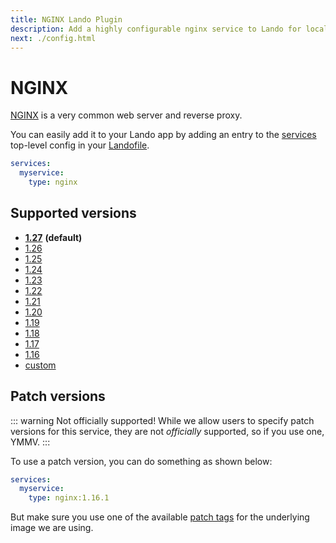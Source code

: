 ```yaml
---
title: NGINX Lando Plugin
description: Add a highly configurable nginx service to Lando for local development with all the power of Docker and Docker Compose. Learn how to change version, setup SSL, use a custom webroot or use custom Apache config.
next: ./config.html
---
```


# NGINX

[NGINX](https://www.nginx.com/resources/wiki/) is a very common web server and reverse proxy.

You can easily add it to your Lando app by adding an entry to the [services](https://docs.lando.dev/services/lando-3.html) top-level config in your [Landofile](https://docs.lando.dev/landofile/).

```yaml
services:
  myservice:
    type: nginx
```

## Supported versions

*   **[1.27](https://hub.docker.com/r/bitnamilegacy/nginx/tags?name=1.27)** **(default)**
*   [1.26](https://hub.docker.com/r/bitnamilegacy/nginx/tags?name=1.26)
*   [1.25](https://hub.docker.com/r/bitnamilegacy/nginx/tags?name=1.25)
*   [1.24](https://hub.docker.com/r/bitnamilegacy/nginx/tags?name=1.24)
*   [1.23](https://hub.docker.com/r/bitnamilegacy/nginx/tags?name=1.23)
*   [1.22](https://hub.docker.com/r/bitnamilegacy/nginx/tags?name=1.22)
*   [1.21](https://hub.docker.com/r/bitnamilegacy/nginx/tags?name=1.21)
*   [1.20](https://hub.docker.com/r/bitnamilegacy/nginx/tags?name=1.20)
*   [1.19](https://hub.docker.com/r/bitnamilegacy/nginx/tags?name=1.19)
*   [1.18](https://hub.docker.com/r/bitnamilegacy/nginx/tags?name=1.18)
*   [1.17](https://hub.docker.com/r/bitnamilegacy/nginx/tags?name=1.17)
*   [1.16](https://hub.docker.com/r/bitnamilegacy/nginx/tags?name=1.16)
*   [custom](https://docs.lando.dev/services/lando-3.html#overrides)

## Patch versions

::: warning Not officially supported!
While we allow users to specify patch versions for this service, they are not *officially* supported, so if you use one, YMMV.
:::

To use a patch version, you can do something as shown below:

```yaml
services:
  myservice:
    type: nginx:1.16.1
```

But make sure you use one of the available [patch tags](https://hub.docker.com/r/bitnamilegacy/nginx) for the underlying image we are using.


